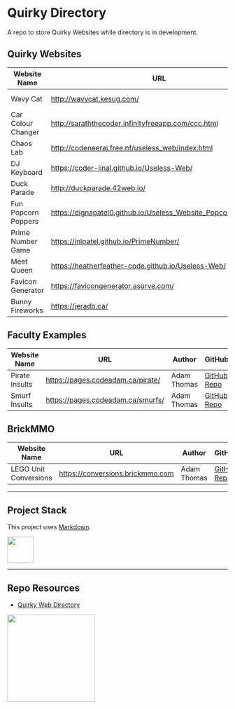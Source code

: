 # Quirky Directory

A repo to store Quirky Websites while directory is in development. 

## Quirky Websites

| Website Name | URL | Author | GitHub |
| --- | --- | --- | --- |
| Wavy Cat | http://wavycat.kesug.com/ | Sonia | [GitHub Repo](https://github.com/sonia02020202/useless) | 
| Car Colour Changer | http://saraththecoder.infinityfreeapp.com/ccc.html | Sarath | [GitHub Repo](https://github.com/Revokid/Useless_Website) |
| Chaos Lab | http://codeneeraj.free.nf/useless_web/index.html | Neeraj | [GitHub Repo](https://github.com/NeerajCR7-web/useless-website) |
| DJ Keyboard | https://coder-jinal.github.io/Useless-Web/ | Jinal | [GitHub Repo](https://coder-jinal.github.io/Useless-Web/) |
| Duck Parade | http://duckparade.42web.io/ | Seranilavan | [GitHub Repo](https://github.com/Nilavan07/Useless-Website) |
| Fun Popcorn Poppers | https://dignapatel0.github.io/Useless_Website_Popcorn_Poppers/ | Digna | [GitHub Repo](https://github.com/dignapatel0/Useless_Website_Popcorn_Poppers) |
| Prime Number Game | https://jnlpatel.github.io/PrimeNumber/ | Jinalkumari | [GitHub Repo](https://github.com/Jnlpatel/PrimeNumber) |
| Meet Queen | https://heatherfeather-code.github.io/Useless-Web/ | Heather | [GitHub Repo](https://github.com/heatherfeather-code/Useless-Web) |
| Favicon Generator | https://favicongenerator.asurve.com/ | Adil | |
| Bunny Fireworks | https://jeradb.ca/ | Jerad | |

## Faculty Examples

| Website Name | URL | Author | GitHub |
| --- | --- | --- | --- |
| Pirate Insults | https://pages.codeadam.ca/pirate/ | Adam Thomas | [GitHub Repo](https://github.com/codeadamca/javascript-pirate-api) |
| Smurf Insults | https://pages.codeadam.ca/smurfs/ | Adam Thomas | [GitHub Repo](https://github.com/codeadamca/api-smurfs) |

## BrickMMO

| Website Name | URL | Author | GitHub |
| --- | --- | --- | --- |
| LEGO Unit Conversions | https://conversions.brickmmo.com | Adam Thomas | [GitHub Repo](https://github.com/BrickMMO/conversions-v3) |

---

## Project Stack

This project uses [Markdown](https://daringfireball.net/projects/markdown/).

<img src="https://console.codeadam.ca/api/image/markdown" width="60">

---

## Repo Resources

* [Quirky Web Directory](https://quirky.codeadam.ca)
  
<a href="https://codeadam.ca">
<img src="https://cdn.codeadam.ca/images@1.0.0/codeadam-logo-coloured-horizontal.png" width="200">
</a>
